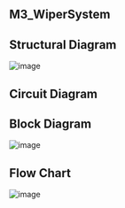 ## M3_WiperSystem

## Structural Diagram
![image](https://user-images.githubusercontent.com/102678112/167782772-24d774f1-a923-49f2-9fd7-17ac3e11f276.png)

## Circuit Diagram 

## Block Diagram
![image](https://user-images.githubusercontent.com/102678112/167782883-862c4fcd-e371-404c-8a67-f9d685914f9f.png)

## Flow Chart
![image](https://user-images.githubusercontent.com/102678112/167783007-b2780e75-87f6-45e6-969b-364e484b20bb.png)
